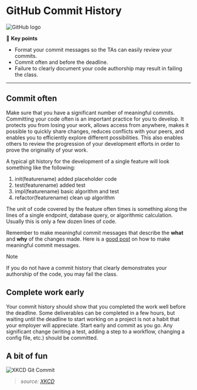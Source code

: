 # GitHub Commit History

![GitHub logo](gitHubLogo.png)

🔑 **Key points**

- Format your commit messages so the TAs can easily review your commits.
- Commit often and before the deadline.
- Failure to clearly document your code authorship may result in failing the class.

---

## Commit often

Make sure that you have a significant number of meaningful commits. Committing your code often is an important practice for you to develop. It protects you from losing your work, allows access from anywhere, makes it possible to quickly share changes, reduces conflicts with your peers, and enables you to efficiently explore different possibilities. This also enables others to review the progression of your development efforts in order to prove the originality of your work.

A typical git history for the development of a single feature will look something like the following:

1. init(featurename) added placeholder code
1. test(featurename) added test
1. impl(featurename) basic algorithm and test
1. refactor(featurename) clean up algorithm

The unit of code covered by the feature often times is something along the lines of a single endpoint, database query, or algorithmic calculation. Usually this is only a few dozen lines of code.

Remember to make meaningful commit messages that describe the **what** and **why** of the changes made. Here is a [good post](https://www.freecodecamp.org/news/how-to-write-better-git-commit-messages/) on how to make meaningful commit messages.

> [!NOTE]
>
> If you do not have a commit history that clearly demonstrates your authorship of the code, you may fail the class.

## Complete work early

Your commit history should show that you completed the work well before the deadline. Some deliverables can be completed in a few hours, but waiting until the deadline to start working on a project is not a habit that your employer will appreciate. Start early and commit as you go. Any significant change (writing a test, adding a step to a workflow, changing a config file, etc.) should be committed.

## A bit of fun

![XKCD Git Commit](xkcdGitCommit.png)

> _source: [XKCD](https://xkcd.com/1296/)_
